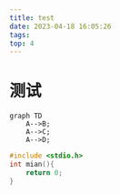 ```yaml
---
title: test
date: 2023-04-18 16:05:26
tags: 
top: 4
---
```

# 测试
```mermaid
graph TD
    A-->B;
    A-->C;
    A-->D;
```
```c
#include <stdio.h>
int mian(){
    return 0;
}
```